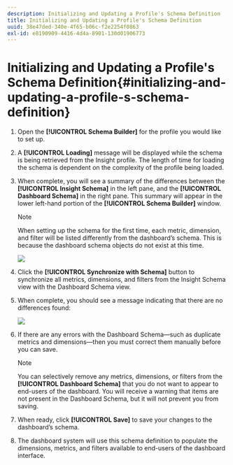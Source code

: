 ```yaml
---
description: Initializing and Updating a Profile's Schema Definition
title: Initializing and Updating a Profile's Schema Definition
uuid: 38e47ded-340e-4f65-b06c-f2e2254f0863
exl-id: e8190909-4416-4d4a-8901-130d01906773
---
```

# Initializing and Updating a Profile's Schema Definition{#initializing-and-updating-a-profile-s-schema-definition}

1. Open the **[!UICONTROL Schema Builder]** for the profile you would like to set up.
1. A **[!UICONTROL Loading]** message will be displayed while the schema is being retrieved from the Insight profile. The length of time for loading the schema is dependent on the complexity of the profile being loaded.
1. When complete, you will see a summary of the differences between the **[!UICONTROL Insight Schema]** in the left pane, and the **[!UICONTROL Dashboard Schema]** in the right pane. This summary will appear in the lower left-hand portion of the **[!UICONTROL Schema Builder]** window.

   >[!NOTE]
   >
   >When setting up the schema for the first time, each metric, dimension, and filter will be listed differently from the dashboard’s schema. This is because the dashboard schema objects do not exist at this time.

   ![](assets/schema_builder2.png)

1. Click the **[!UICONTROL Synchronize with Schema]** button to synchronize all metrics, dimensions, and filters from the Insight Schema view with the Dashboard Schema view.
1. When complete, you should see a message indicating that there are no differences found:

   ![](assets/diff_found.png)

1. If there are any errors with the Dashboard Schema—such as duplicate metrics and dimensions—then you must correct them manually before you can save.

   >[!NOTE]
   >
   >You can selectively remove any metrics, dimensions, or filters from the **[!UICONTROL Dashboard Schema]** that you do not want to appear to end-users of the dashboard. You will receive a warning that items are not present in the Dashboard Schema, but it will not prevent you from saving.

1. When ready, click **[!UICONTROL Save]** to save your changes to the dashboard’s schema.
1. The dashboard system will use this schema definition to populate the dimensions, metrics, and filters available to end-users of the dashboard interface.
